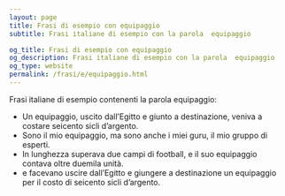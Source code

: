 ```yaml
---
layout: page
title: Frasi di esempio con equipaggio 
subtitle: Frasi italiane di esempio con la parola  equipaggio

og_title: Frasi di esempio con equipaggio 
og_description: Frasi italiane di esempio con la parola  equipaggio
og_type: website
permalink: /frasi/e/equipaggio.html
---
```


Frasi italiane di esempio contenenti la parola equipaggio:


- Un equipaggio, uscito dall’Egitto e giunto a destinazione, veniva a costare seicento sicli d’argento.
- Sono il mio equipaggio, ma sono anche i miei guru, il mio gruppo di esperti.
- In lunghezza superava due campi di football, e il suo equipaggio contava oltre duemila unità.
- e facevano uscire dall’Egitto e giungere a destinazione un equipaggio per il costo di seicento sicli d’argento.
